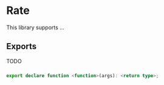 # Rate

This library supports ...

## Exports

TODO

### <function>

``` TypeScript
export declare function <function>(args): <return type>;
``` 
